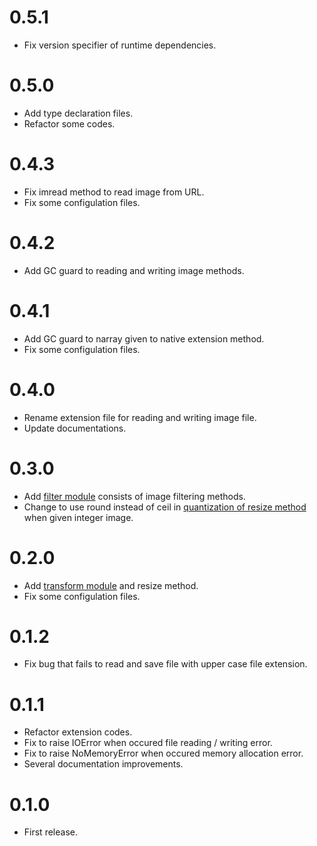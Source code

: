 # 0.5.1
- Fix version specifier of runtime dependencies.

# 0.5.0
- Add type declaration files.
- Refactor some codes.

# 0.4.3
- Fix imread method to read image from URL.
- Fix some configulation files.

# 0.4.2
- Add GC guard to reading and writing image methods.

# 0.4.1
- Add GC guard to narray given to native extension method.
- Fix some configulation files.

# 0.4.0
- Rename extension file for reading and writing image file.
- Update documentations.

# 0.3.0
- Add [filter module](https://yoshoku.github.io/magro/doc/Magro/Filter.html) consists of image filtering methods.
- Change to use round instead of ceil in [quantization of resize method](https://github.com/yoshoku/magro/commit/1b3308ddfb98a650889483af3cd2045aaf6b8837) when given integer image.

# 0.2.0
- Add [transform module](https://yoshoku.github.io/magro/doc/Magro/Transform.html) and resize method.
- Fix some configulation files.

# 0.1.2
- Fix bug that fails to read and save file with upper case file extension.

# 0.1.1
- Refactor extension codes.
- Fix to raise IOError when occured file reading / writing error.
- Fix to raise NoMemoryError when occured memory allocation error.
- Several documentation improvements.

# 0.1.0
- First release.
